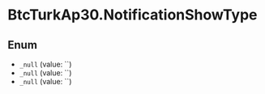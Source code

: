 # BtcTurkAp30.NotificationShowType

## Enum

* `_null` (value: ``)
* `_null` (value: ``)
* `_null` (value: ``)
